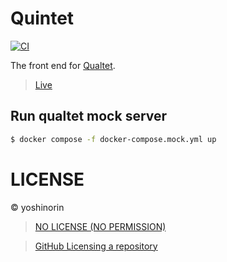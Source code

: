 # Quintet

[![CI](https://github.com/yoshinorin/quintet/actions/workflows/ci.yml/badge.svg)](https://github.com/yoshinorin/quintet/actions/workflows/ci.yml)

The front end for [Qualtet](https://github.com/yoshinorin/qualtet).

> [Live](https://yoshinorin.net)

## Run qualtet mock server

```sh
$ docker compose -f docker-compose.mock.yml up
```

# LICENSE

© yoshinorin

> [NO LICENSE (NO PERMISSION)](https://choosealicense.com/no-permission/)

> [GitHub Licensing a repository](https://docs.github.com/en/repositories/managing-your-repositorys-settings-and-features/customizing-your-repository/licensing-a-repository)
